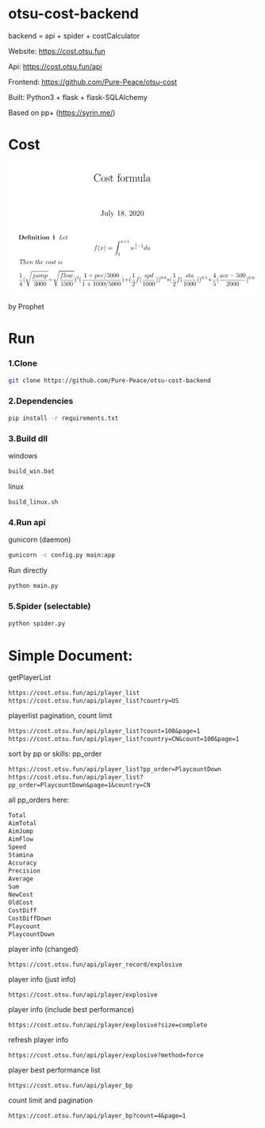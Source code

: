 # otsu-cost-backend
backend = api + spider + costCalculator

Website: https://cost.otsu.fun

Api: https://cost.otsu.fun/api

Frontend: https://github.com/Pure-Peace/otsu-cost

Built: Python3 + flask + flask-SQLAlchemy

Based on pp+ (https://syrin.me/)


# Cost

![png](https://github.com/Pure-Peace/otsu-cost-backend/blob/master/cost-fomula.png)

by Prophet



# Run

### 1.Clone

```bash
git clone https://github.com/Pure-Peace/otsu-cost-backend
```

### 2.Dependencies

```bash
pip install -r requirements.txt
```

### 3.Build dll

windows
```bash
build_win.bat
```

linux
```bash
build_linux.sh
```

### 4.Run api


gunicorn (daemon)

```bash
gunicorn -c config.py main:app
```

Run directly

```bash
python main.py
```

### 5.Spider (selectable)

```bash
python spider.py
```


# Simple Document:

getPlayerList

```
https://cost.otsu.fun/api/player_list
https://cost.otsu.fun/api/player_list?country=US
```

playerlist pagination, count limit

```
https://cost.otsu.fun/api/player_list?count=100&page=1
https://cost.otsu.fun/api/player_list?country=CN&count=100&page=1
```

sort by pp or skills: pp_order

```
https://cost.otsu.fun/api/player_list?pp_order=PlaycountDown
https://cost.otsu.fun/api/player_list?pp_order=PlaycountDown&page=1&country=CN
```

all pp_orders here:
```
Total
AimTotal
AimJump
AimFlow
Speed
Stamina
Accuracy
Precision
Average
Sum
NewCost
OldCost
CostDiff
CostDiffDown
Playcount
PlaycountDown
```



player info (changed)

```
https://cost.otsu.fun/api/player_record/explosive
```

player info (just info)

```
https://cost.otsu.fun/api/player/explosive
```

player info (include best performance)

```
https://cost.otsu.fun/api/player/explosive?size=complete
```


refresh player info

```
https://cost.otsu.fun/api/player/explosive?method=force
```


player best performance list

```
https://cost.otsu.fun/api/player_bp
```

count limit and pagination

```
https://cost.otsu.fun/api/player_bp?count=4&page=1
```
